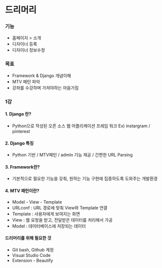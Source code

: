 # 드리머리
### 기능
  * 홈페이지 > 소개
  * 디자이너 등록
  * 디자이너 정보수정

### 목표
  * Framework & Django 개념이해
  * MTV 패턴 파악
  * 강좌를 수강하며 가져야하는 마음가짐

### 1강

#### 1. Django 란?
  - Python으로 작성된 오픈 소스 웹 어플리케이션 프레임 워크 Ex) instargram / pinterest
  
#### 2. Django 특징
  - Python 기반 / MTV패턴 / admin 기능 제공 / 간편한 URL Parsing
  
#### 3. Framework란?
  - 기본적으로 필요한 기능을 갖춰, 원하는 기능 구현에 집중하도록 도와주는 개발환경
 
#### 4. MTV 패턴이란?
  * Model - View - Template
  * URLconf : URL 경로에 맞춰 View와 Template 연결
  * Template : 사용자에게 보여지는 화면
  * View : 웹 요청을 받고, 전달받은 데이터를 처리해서 가공
  * Model : 데이터베이스에 저장되는 데이터

#### 드리머리를 위해 필요한 것
* Git bash, Github 계정
* Visual Studio Code
* Extension - Beautify
